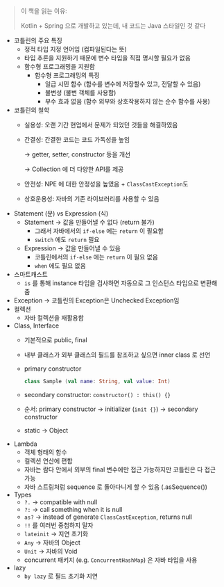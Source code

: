 > 이 책을 읽는 이유: 
> 
> Kotlin + Spring 으로 개발하고 있는데, 내 코드는 Java 스타일인 것 같다
> 

- 코틀린의 주요 특징
    - 정적 타입 지정 언어임 (컴파일된다는 뜻)
    - 타입 추론을 지원하기 때문에 변수 타입을 직접 명시할 필요가 없음
    - 함수형 프로그래밍을 지원함
        - 함수형 프로그래밍의 특징
            - 일급 시민 함수 (함수를 변수에 저장할수 있고, 전달할 수 있음)
            - 불변성 (불변 객체를 사용함)
            - 부수 효과 없음 (함수 외부와 상호작용하지 않는 순수 함수를 사용)
- 코틀린의 철학
    - 실용성: 오랜 기간 현업에서 문제가 되었던 것들을 해결하였음
    - 간결성: 간결한 코드는 코드 가독성을 높임
        
        → getter, setter, constructor 등을 개선
        
        → Collection 에 더 다양한 API를 제공
        
    - 안전성: NPE 에 대한 안정성을 높였음 + `ClassCastException`도
    - 상호운용성: 자바의 기존 라이브러리를 사용할 수 있음
- Statement (문) vs Expression (식)
    - Statement → 값을 만들어낼 수 없다 (return 불가)
        - 그래서 자바에서의 `if-else` 에는 `return` 이 필요함
        - `switch` 에도 `return` 필요
    - Expression → 값을 만들어낼 수 있음
        - 코틀린에서의 `if-else` 에는 `return` 이 필요 없음
        - `when` 에도 필요 없음
- 스마트캐스트
    - `is` 를 통해 instance 타입을 검사하면 자동으로 그 인스턴스 타입으로 변환해줌
- Exception → 코틀린의 Exception은 Unchecked Exception임
- 컬렉션
    - 자바 컬렉션을 재활용함
- Class, Interface
    - 기본적으로 public, final
    - 내부 클래스가 외부 클래스의 필드를 참조하고 싶으면 inner class 로 선언
    - primary constructor
        
        ```kotlin
        class Sample (val name: String, val value: Int)
        ```
        
    - secondary constructor: `constructor() : this() {}`
    - 순서: primary constructor → initializer (`init {}`) → secondary constructor
    - static → Object
- Lambda
    - 객체 형태의 함수
    - 컬렉션 연산에 편함
    - 자바는 람다 안에서 외부의 final 변수에만 접근 가능하지만 코틀린은 다 접근 가능
    - 자바 스트림처럼 sequence 로 돌아다니게 할 수 있음 (.asSequence())
- Types
    - `?.` → compatible with null
    - `?:` → call something when it is null
    - `as?` → instead of generate `ClassCastException`, returns null
    - `!!` 를 여러번 중첩하지 말자
    - `lateinit` → 지연 초기화
    - `Any` → 자바의 Object
    - `Unit` → 자바의 Void
    - concurrent 패키지 (e.g. `ConcurrentHashMap`) 은 자바 타입을 사용
- lazy
    - `by lazy` 로 필드 초기화 지연